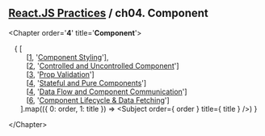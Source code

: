 ## [React.JS Practices](https://github.com/kickscar-javascript/react-practices) / ch04. Component

&lt;Chapter order='<strong>4</strong>' title='<strong>Component</strong>'&gt;<br/>

&nbsp;&nbsp;&nbsp;{ [<br/>
&nbsp;&nbsp;&nbsp;&nbsp;&nbsp;&nbsp;&nbsp;&nbsp;&nbsp;[[1](https://github.com/kickscar-javascript/react-practices/tree/master/ch04/01), '[Component Styling](https://github.com/kickscar-javascript/react-practices/tree/master/ch04/01)'],<br/>
&nbsp;&nbsp;&nbsp;&nbsp;&nbsp;&nbsp;&nbsp;&nbsp;&nbsp;[[2](https://github.com/kickscar-javascript/react-practices/tree/master/ch04/02), '[Controlled and Uncontrolled Component](https://github.com/kickscar-javascript/react-practices/tree/master/ch04/02)']<br/>
&nbsp;&nbsp;&nbsp;&nbsp;&nbsp;&nbsp;&nbsp;&nbsp;&nbsp;[[3](https://github.com/kickscar-javascript/react-practices/tree/master/ch04/03), '[Prop Validation](https://github.com/kickscar-javascript/react-practices/tree/master/ch04/03)']<br/>
&nbsp;&nbsp;&nbsp;&nbsp;&nbsp;&nbsp;&nbsp;&nbsp;&nbsp;[[4](https://github.com/kickscar-javascript/react-practices/tree/master/ch04/04), '[Stateful and Pure Components](https://github.com/kickscar-javascript/react-practices/tree/master/ch04/04)']<br/>
&nbsp;&nbsp;&nbsp;&nbsp;&nbsp;&nbsp;&nbsp;&nbsp;&nbsp;[[4](https://github.com/kickscar-javascript/react-practices/tree/master/ch04/05), '[Data Flow and Component Communication](https://github.com/kickscar-javascript/react-practices/tree/master/ch04/05)']<br/>
&nbsp;&nbsp;&nbsp;&nbsp;&nbsp;&nbsp;&nbsp;&nbsp;&nbsp;[[6](https://github.com/kickscar-javascript/react-practices/tree/master/ch04/06), '[Component Lifecycle &amp; Data Fetching](https://github.com/kickscar-javascript/react-practices/tree/master/ch04/06)']<br/>
&nbsp;&nbsp;&nbsp;&nbsp;&nbsp; ].map(({ 0: order, 1: title }) => &lt;Subject order={ order } title={ title } /&gt;) }

&lt;/Chapter&gt;
